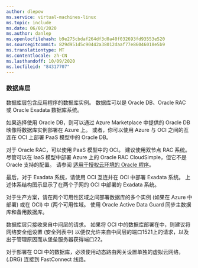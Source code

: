 ```yaml
---
author: dlepow
ms.service: virtual-machines-linux
ms.topic: include
ms.date: 06/01/2020
ms.author: danlep
ms.openlocfilehash: b9e275cbdaf264df3d0a40f032693fd93553e520
ms.sourcegitcommit: 829d951d5c90442a38012daaf77e86046018e5b9
ms.translationtype: MT
ms.contentlocale: zh-CN
ms.lasthandoff: 10/09/2020
ms.locfileid: "84317707"
---
```

### <a name="database-tier"></a>数据库层

数据库层包含应用程序的数据库实例。 数据库可以是 Oracle DB、Oracle RAC 或 Oracle Exadata 数据库系统。 

如果选择使用 Oracle DB，则可以通过 Azure Marketplace 中提供的 Oracle DB 映像将数据库实例部署在 Azure 上。 或者，你可以使用 Azure 与 OCI 之间的互连在 OCI 上部署 PaaS 模型中的 Oracle DB。

对于 Oracle RAC，可以使用 PaaS 模型中的 OCI。 建议使用双节点 RAC 系统。 尽管可以在 IaaS 模型中部署 Azure 上的 Oracle RAC CloudSimple，但它不是 Oracle 支持的配置。 请参阅 [适用于授权云环境的 Oracle 程序](http://www.oracle.com/us/corporate/pricing/authorized-cloud-environments-3493562.pdf)。

最后，对于 Exadata 系统，请使用 OCI 互连并在 OCI 中部署 Exadata 系统。 上述体系结构图示显示了在两个子网的 OCI 中部署的 Exadata 系统。

对于生产方案，请在两个可用性区域之间部署数据库的多个实例 (如果在 Azure 中部署) 或在 OCI) 中 (两个可用性域。 使用 Oracle Active Data Guard 同步主数据库和备用数据库。

数据库层只接收来自中间层的请求。 如果将 OCI 中的数据库部署在中，则建议将网络安全组设置 (安全列表中) 以便仅允许来自中间层的端口1521上的请求，以及出于管理原因而从堡垒服务器获得端口22。

对于部署在 OCI 中的数据库，必须使用动态路由网关设置单独的虚拟云网络， (.DRG) 连接到 FastConnect 线路。